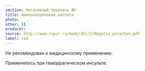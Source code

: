 ```yaml
---
section: Негативный перечень ФК
title: Аминокапроновая кислота
photo:
other: []
producer:
source: http://www.rspor.ru/mods/db1/1/Negativ_perechen.pdf
label: red
---
```


Не рекомендован к медицинскому применению.

Применялось при геморрагическом инсульте.

